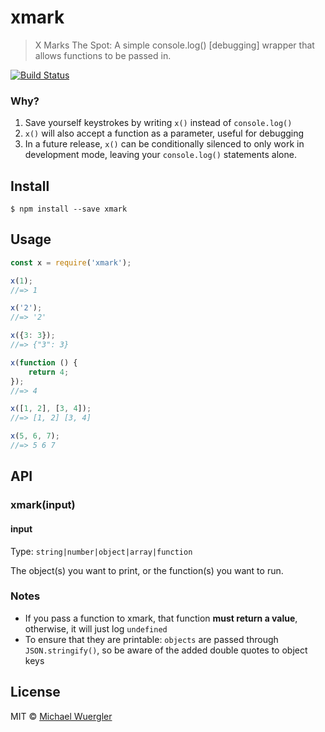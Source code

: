 # xmark 

> X Marks The Spot: A simple console.log() [debugging] wrapper that allows functions to be passed in.

[![Build Status](https://travis-ci.org/radiovisual/xmark.svg?branch=master)](https://travis-ci.org/radiovisual/xmark)

### Why?

1. Save yourself keystrokes by writing `x()` instead of `console.log()`
2. `x()` will also accept a function as a parameter, useful for debugging 
3. In a future release, `x()` can be conditionally silenced to only work in development mode, leaving your `console.log()` statements alone.


## Install

```
$ npm install --save xmark
```


## Usage

```js
const x = require('xmark');

x(1);
//=> 1

x('2');
//=> '2'

x({3: 3});
//=> {"3": 3}

x(function () {
	return 4;
});
//=> 4

x([1, 2], [3, 4]);
//=> [1, 2] [3, 4]

x(5, 6, 7);
//=> 5 6 7
```

## API

### xmark(input)

#### input

Type: `string|number|object|array|function`

The object(s) you want to print, or the function(s) you want to run.

### Notes

- If you pass a function to xmark, that function **must return a value**, otherwise, it will just log `undefined`
- To ensure that they are printable: `objects` are passed through `JSON.stringify()`, so be aware of the added double quotes to object keys

## License

MIT © [Michael Wuergler](http://numetriclabs.com)
